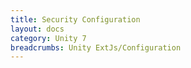 ```yaml
---
title: Security Configuration
layout: docs
category: Unity 7
breadcrumbs: Unity ExtJs/Configuration
---
```

